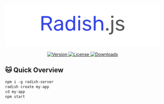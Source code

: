 ![logo](/logo.png)

<p align="center">
  
  <a href="https://circleci.com/gh/vuejs/vue/tree/dev">
    <img src="https://img.shields.io/npm/v/radish-server.svg" alt="Version">
    <img src="https://img.shields.io/npm/l/radish-server.svg" alt="License">
    <img src="https://img.shields.io/npm/dm/radish-server.svg" alt="Downloads">
  </a>
</p>

## :cat: Quick Overview

```
npm i -g radish-server
radish create my-app
cd my-app
npm start
```
